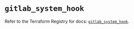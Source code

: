 # `gitlab_system_hook`

Refer to the Terraform Registry for docs: [`gitlab_system_hook`](https://registry.terraform.io/providers/gitlabhq/gitlab/18.1.0/docs/resources/system_hook).
